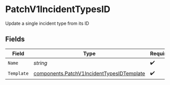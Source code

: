 # PatchV1IncidentTypesID

Update a single incident type from its ID


## Fields

| Field                                                                                                  | Type                                                                                                   | Required                                                                                               | Description                                                                                            |
| ------------------------------------------------------------------------------------------------------ | ------------------------------------------------------------------------------------------------------ | ------------------------------------------------------------------------------------------------------ | ------------------------------------------------------------------------------------------------------ |
| `Name`                                                                                                 | *string*                                                                                               | :heavy_check_mark:                                                                                     | N/A                                                                                                    |
| `Template`                                                                                             | [components.PatchV1IncidentTypesIDTemplate](../../models/components/patchv1incidenttypesidtemplate.md) | :heavy_check_mark:                                                                                     | N/A                                                                                                    |